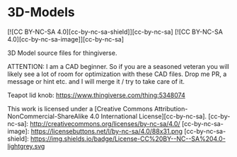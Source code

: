# 3D-Models
[![CC BY-NC-SA 4.0][cc-by-nc-sa-shield]][cc-by-nc-sa] [![CC BY-NC-SA 4.0][cc-by-nc-sa-image]][cc-by-nc-sa]



3D Model source files for thingiverse. 

ATTENTION: I am a CAD beginner. So if you are a seasoned veteran you will likely see a lot of room for optimization with these CAD files. Drop me PR, a message or hint etc. and I will merge it / try to take care of it. 

Teapot lid knob: https://www.thingiverse.com/thing:5348074

This work is licensed under a
[Creative Commons Attribution-NonCommercial-ShareAlike 4.0 International License][cc-by-nc-sa].
[cc-by-nc-sa]: http://creativecommons.org/licenses/by-nc-sa/4.0/
[cc-by-nc-sa-image]: https://licensebuttons.net/l/by-nc-sa/4.0/88x31.png
[cc-by-nc-sa-shield]: https://img.shields.io/badge/License-CC%20BY--NC--SA%204.0-lightgrey.svg
